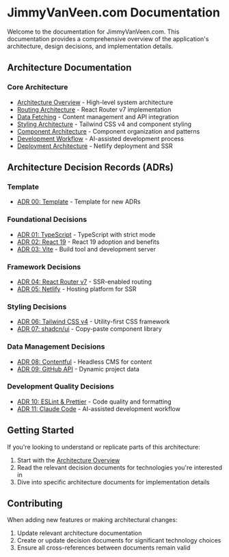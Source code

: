 # JimmyVanVeen.com Documentation

Welcome to the documentation for JimmyVanVeen.com. This documentation provides a
comprehensive overview of the application's architecture, design decisions, and
implementation details.

## Architecture Documentation

### Core Architecture

- [Architecture Overview](./architecture/overview.md) - High-level system
  architecture
- [Routing Architecture](./architecture/routing.md) - React Router v7
  implementation
- [Data Fetching](./architecture/data-fetching.md) - Content management and API
  integration
- [Styling Architecture](./architecture/styling.md) - Tailwind CSS v4 and
  component styling
- [Component Architecture](./architecture/components.md) - Component
  organization and patterns
- [Development Workflow](./architecture/development-workflow.md) - AI-assisted
  development process
- [Deployment Architecture](./architecture/deployment.md) - Netlify deployment
  and SSR

## Architecture Decision Records (ADRs)

### Template

- [ADR 00: Template](./decisions/00_template.md) - Template for new ADRs

### Foundational Decisions

- [ADR 01: TypeScript](./decisions/01_typescript.md) - TypeScript with strict
  mode
- [ADR 02: React 19](./decisions/02_react-19.md) - React 19 adoption and
  benefits
- [ADR 03: Vite](./decisions/03_vite.md) - Build tool and development server

### Framework Decisions

- [ADR 04: React Router v7](./decisions/04_react-router-v7.md) - SSR-enabled
  routing
- [ADR 05: Netlify](./decisions/05_netlify.md) - Hosting platform for SSR

### Styling Decisions

- [ADR 06: Tailwind CSS v4](./decisions/06_tailwind-v4.md) - Utility-first CSS
  framework
- [ADR 07: shadcn/ui](./decisions/07_shadcn-ui.md) - Copy-paste component
  library

### Data Management Decisions

- [ADR 08: Contentful](./decisions/08_contentful.md) - Headless CMS for content
- [ADR 09: GitHub API](./decisions/09_github-api.md) - Dynamic project data

### Development Quality Decisions

- [ADR 10: ESLint & Prettier](./decisions/10_linting-formatting.md) - Code
  quality and formatting
- [ADR 11: Claude Code](./decisions/11_claude-code.md) - AI-assisted development
  workflow

## Getting Started

If you're looking to understand or replicate parts of this architecture:

1. Start with the [Architecture Overview](./architecture/overview.md)
2. Read the relevant decision documents for technologies you're interested in
3. Dive into specific architecture documents for implementation details

## Contributing

When adding new features or making architectural changes:

1. Update relevant architecture documentation
2. Create or update decision documents for significant technology choices
3. Ensure all cross-references between documents remain valid
